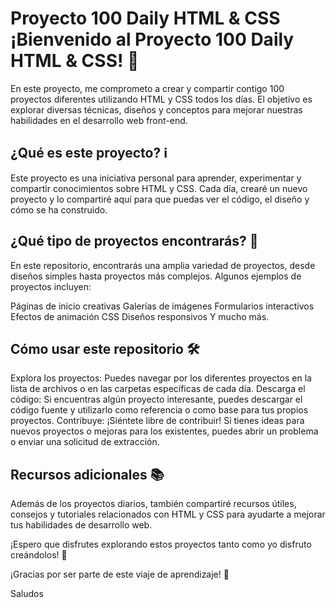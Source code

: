 <h1>Proyecto 100 Daily HTML & CSS
¡Bienvenido al Proyecto 100 Daily HTML & CSS! 🚀</h1>


En este proyecto, me comprometo a crear y compartir contigo 100 proyectos diferentes utilizando HTML y CSS todos los días. El objetivo es explorar diversas técnicas, diseños y conceptos para mejorar nuestras habilidades en el desarrollo web front-end.

<h2>¿Qué es este proyecto? ℹ️</h2> 
Este proyecto es una iniciativa personal para aprender, experimentar y compartir conocimientos sobre HTML y CSS. Cada día, crearé un nuevo proyecto y lo compartiré aquí para que puedas ver el código, el diseño y cómo se ha construido.

<h2>¿Qué tipo de proyectos encontrarás? 🎨</h2>
En este repositorio, encontrarás una amplia variedad de proyectos, desde diseños simples hasta proyectos más complejos. Algunos ejemplos de proyectos incluyen:

Páginas de inicio creativas
Galerías de imágenes
Formularios interactivos
Efectos de animación CSS
Diseños responsivos
Y mucho más. <br />
<h2>Cómo usar este repositorio 🛠️</h2>
Explora los proyectos: Puedes navegar por los diferentes proyectos en la lista de archivos o en las carpetas específicas de cada día.
Descarga el código: Si encuentras algún proyecto interesante, puedes descargar el código fuente y utilizarlo como referencia o como base para tus propios proyectos.
Contribuye: ¡Siéntete libre de contribuir! Si tienes ideas para nuevos proyectos o mejoras para los existentes, puedes abrir un problema o enviar una solicitud de extracción.<br/>
<h2>Recursos adicionales 📚</h2>
Además de los proyectos diarios, también compartiré recursos útiles, consejos y tutoriales relacionados con HTML y CSS para ayudarte a mejorar tus habilidades de desarrollo web.

¡Espero que disfrutes explorando estos proyectos tanto como yo disfruto creándolos! 🌟

¡Gracias por ser parte de este viaje de aprendizaje! 🙌

Saludos
